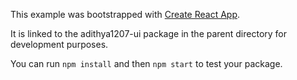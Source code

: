 This example was bootstrapped with [Create React App](https://github.com/facebook/create-react-app).

It is linked to the adithya1207-ui package in the parent directory for development purposes.

You can run `npm install` and then `npm start` to test your package.
